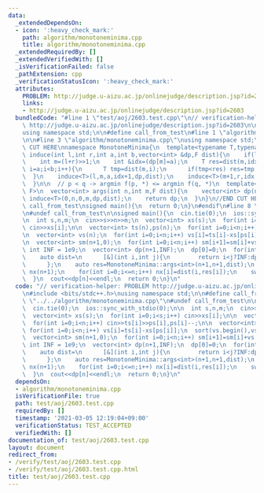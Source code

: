 ```yaml
---
data:
  _extendedDependsOn:
  - icon: ':heavy_check_mark:'
    path: algorithm/monotoneminima.cpp
    title: algorithm/monotoneminima.cpp
  _extendedRequiredBy: []
  _extendedVerifiedWith: []
  _isVerificationFailed: false
  _pathExtension: cpp
  _verificationStatusIcon: ':heavy_check_mark:'
  attributes:
    PROBLEM: http://judge.u-aizu.ac.jp/onlinejudge/description.jsp?id=2603
    links:
    - http://judge.u-aizu.ac.jp/onlinejudge/description.jsp?id=2603
  bundledCode: "#line 1 \"test/aoj/2603.test.cpp\"\n// verification-helper: PROBLEM\
    \ http://judge.u-aizu.ac.jp/onlinejudge/description.jsp?id=2603\n\n#include <bits/stdc++.h>\n\
    using namespace std;\n\n#define call_from_test\n#line 1 \"algorithm/monotoneminima.cpp\"\
    \n\n#line 3 \"algorithm/monotoneminima.cpp\"\nusing namespace std;\n#endif\n//BEGIN\
    \ CUT HERE\nnamespace MonotoneMinima{\n  template<typename T,typename F>\n  void\
    \ induce(int l,int r,int a,int b,vector<int> &dp,F dist){\n    if(l==r) return;\n\
    \    int m=(l+r)>>1;\n    int &idx=(dp[m]=a);\n    T res=dist(m,idx);\n    for(int\
    \ i=a;i<b;i++){\n      T tmp=dist(m,i);\n      if(tmp<res) res=tmp,idx=i;\n  \
    \  }\n    induce<T>(l,m,a,idx+1,dp,dist);\n    induce<T>(m+1,r,idx,b,dp,dist);\n\
    \  }\n\n  // p < q -> argmin f(p, *) <= argmin f(q, *)\n  template<typename T,typename\
    \ F>\n  vector<int> args(int n,int m,F dist){\n    vector<int> dp(n,-1);\n   \
    \ induce<T>(0,n,0,m,dp,dist);\n    return dp;\n  }\n}\n//END CUT HERE\n#ifndef\
    \ call_from_test\nsigned main(){\n  return 0;\n}\n#endif\n#line 8 \"test/aoj/2603.test.cpp\"\
    \n#undef call_from_test\n\nsigned main(){\n  cin.tie(0);\n  ios::sync_with_stdio(0);\n\
    \n  int s,n,m;\n  cin>>s>>n>>m;\n  vector<int> xs(s);\n  for(int i=0;i<s;i++)\
    \ cin>>xs[i];\n\n  vector<int> ts(n),ps(n);\n  for(int i=0;i<n;i++) cin>>ts[i]>>ps[i],ps[i]--;\n\
    \n  vector<int> vs(n);\n  for(int i=0;i<n;i++) vs[i]=ts[i]-xs[ps[i]];\n  sort(vs.begin(),vs.end());\n\
    \n  vector<int> sm(n+1,0);\n  for(int i=0;i<n;i++) sm[i+1]=sm[i]+vs[i];\n\n  const\
    \ int INF = 1e9;\n  vector<int> dp(n+1,INF);\n  dp[0]=0;\n  for(int k=0;k<m;k++){\n\
    \    auto dist=\n      [&](int i,int j){\n        return i<j?INF:dp[j]+(i?vs[i-1]:0)*(i-j)-(sm[i]-sm[j]);\n\
    \      };\n    auto res=MonotoneMinima::args<int>(n+1,n+1,dist);\n    vector<int>\
    \ nx(n+1);\n    for(int i=0;i<=n;i++) nx[i]=dist(i,res[i]);\n    swap(dp,nx);\n\
    \  }\n  cout<<dp[n]<<endl;\n  return 0;\n}\n"
  code: "// verification-helper: PROBLEM http://judge.u-aizu.ac.jp/onlinejudge/description.jsp?id=2603\n\
    \n#include <bits/stdc++.h>\nusing namespace std;\n\n#define call_from_test\n#include\
    \ \"../../algorithm/monotoneminima.cpp\"\n#undef call_from_test\n\nsigned main(){\n\
    \  cin.tie(0);\n  ios::sync_with_stdio(0);\n\n  int s,n,m;\n  cin>>s>>n>>m;\n\
    \  vector<int> xs(s);\n  for(int i=0;i<s;i++) cin>>xs[i];\n\n  vector<int> ts(n),ps(n);\n\
    \  for(int i=0;i<n;i++) cin>>ts[i]>>ps[i],ps[i]--;\n\n  vector<int> vs(n);\n \
    \ for(int i=0;i<n;i++) vs[i]=ts[i]-xs[ps[i]];\n  sort(vs.begin(),vs.end());\n\n\
    \  vector<int> sm(n+1,0);\n  for(int i=0;i<n;i++) sm[i+1]=sm[i]+vs[i];\n\n  const\
    \ int INF = 1e9;\n  vector<int> dp(n+1,INF);\n  dp[0]=0;\n  for(int k=0;k<m;k++){\n\
    \    auto dist=\n      [&](int i,int j){\n        return i<j?INF:dp[j]+(i?vs[i-1]:0)*(i-j)-(sm[i]-sm[j]);\n\
    \      };\n    auto res=MonotoneMinima::args<int>(n+1,n+1,dist);\n    vector<int>\
    \ nx(n+1);\n    for(int i=0;i<=n;i++) nx[i]=dist(i,res[i]);\n    swap(dp,nx);\n\
    \  }\n  cout<<dp[n]<<endl;\n  return 0;\n}\n"
  dependsOn:
  - algorithm/monotoneminima.cpp
  isVerificationFile: true
  path: test/aoj/2603.test.cpp
  requiredBy: []
  timestamp: '2021-03-05 12:19:04+09:00'
  verificationStatus: TEST_ACCEPTED
  verifiedWith: []
documentation_of: test/aoj/2603.test.cpp
layout: document
redirect_from:
- /verify/test/aoj/2603.test.cpp
- /verify/test/aoj/2603.test.cpp.html
title: test/aoj/2603.test.cpp
---
```

